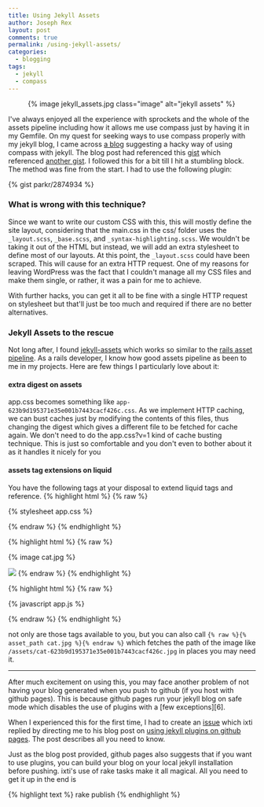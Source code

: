```yaml
---
title: Using Jekyll Assets
author: Joseph Rex
layout: post
comments: true
permalink: /using-jekyll-assets/
categories:
  - blogging
tags:
  - jekyll
  - compass
---
```

<figure>
{% image jekyll_assets.jpg class="image" alt="jekyll assets" %}
</figure>

I've always enjoyed all the experience with sprockets and the whole of the assets pipeline including how it allows me use compass just by having it in my Gemfile. On my quest for seeking ways to use compass properly with my jekyll blog, I came across [a blog][1] suggesting a hacky way of using compass with jekyll. The blog post had referenced this [gist][2] which referenced [another gist][3]. I followed this for a bit till I hit a stumbling block. The method was fine from the start. I had to use the following plugin:
<!--more-->

{% gist parkr/2874934 %}

### What is wrong with this technique?
Since we want to write our custom CSS with this, this will mostly define the site layout, considering that the main.css in the css/ folder uses the `_layout.scss`, `_base.scss`, and `_syntax-highlighting.scss`. We wouldn't be taking it out of the HTML but instead, we will add an extra stylesheet to define most of our layouts. At this point, the `_layout.scss` could have been scraped. This will cause for an extra HTTP request. One of my reasons for leaving WordPress was the fact that I couldn't manage all my CSS files and make them single, or rather, it was a pain for me to achieve.

With further hacks, you can get it all to be fine with a single HTTP request on stylesheet but that'll just be too much and required if there are no better alternatives.

### Jekyll Assets to the rescue
Not long after, I found [jekyll-assets][4] which works so similar to the [rails asset pipeline][5]. As a rails developer, I know how good assets pipeline as been to me in my projects. Here are few things I particularly love about it:

#### extra digest on assets
app.css becomes something like `app-623b9d195371e35e001b7443cacf426c.css`. As we implement HTTP caching, we can bust caches just by modifying the contents of this files, thus changing the digest which gives a different file to be fetched for cache again. We don't need to do the app.css?v=1 kind of cache busting technique. This is just so comfortable and you don't even to bother about it as it handles it nicely for you

#### assets tag extensions on liquid
You have the following tags at your disposal to extend liquid tags and reference.
{% highlight html %}
{% raw %}
<!-- Liquid tag -->
{% stylesheet app.css %}
<!-- Generated HTML -->
<link rel="stylesheet" href="/assets/app-623b9d195371e35e001b7443cacf426c.css">
{% endraw %}
{% endhighlight %}

{% highlight html %}
{% raw %}
<!-- Liquid tag -->
{% image cat.jpg %}
<!-- Generated HTML -->
<img src="/assets/cat-623b9d195371e35e001b7443cacf426c.jpg">
{% endraw %}
{% endhighlight %}

{% highlight html %}
{% raw %}
<!-- Liquid tag -->
{% javascript app.js %}
<!-- Generated HTML -->
<script src="/assets/app-623b9d195371e35e001b7443cacf426c.js"></script>
{% endraw %}
{% endhighlight %}

not only are those tags available to you, but you can also call `{% raw %}{% asset_path cat.jpg %}{% endraw %}` which fetches the path of the image like `/assets/cat-623b9d195371e35e001b7443cacf426c.jpg` in places you may need it.
<hr>
After much excitement on using this, you may face another problem of not having your blog generated when you push to github (if you host with github pages). This is because github pages run your jekyll blog on safe mode which disables the use of plugins with a [few exceptions][6].

When I experienced this for the first time, I had to create an [issue][7] which ixti replied by directing me to his blog post on [using jekyll plugins on github pages][8]. The post describes all you need to know.

Just as the blog post provided, github pages also suggests that if you want to use plugins, you can build your blog on your local jekyll installation before pushing. ixti's use of rake tasks make it all magical. All you need to get it up in the end is

{% highlight text %}
rake publish
{% endhighlight %}

[1]: http://davidpots.com/blog/jekyll-github-pages-compass/
[2]: https://gist.github.com/davidpots/5853188
[3]: https://gist.github.com/parkr/2874934
[4]: https://github.com/ixti/jekyll-assets
[5]: http://guides.rubyonrails.org/asset_pipeline.html
[6]: https://help.github.com/articles/using-jekyll-plugins-with-github-pages/
[7]: https://github.com/ixti/jekyll-assets/issues/122
[8]: http://ixti.net/software/2013/01/28/using-jekyll-plugins-on-github-pages.html

